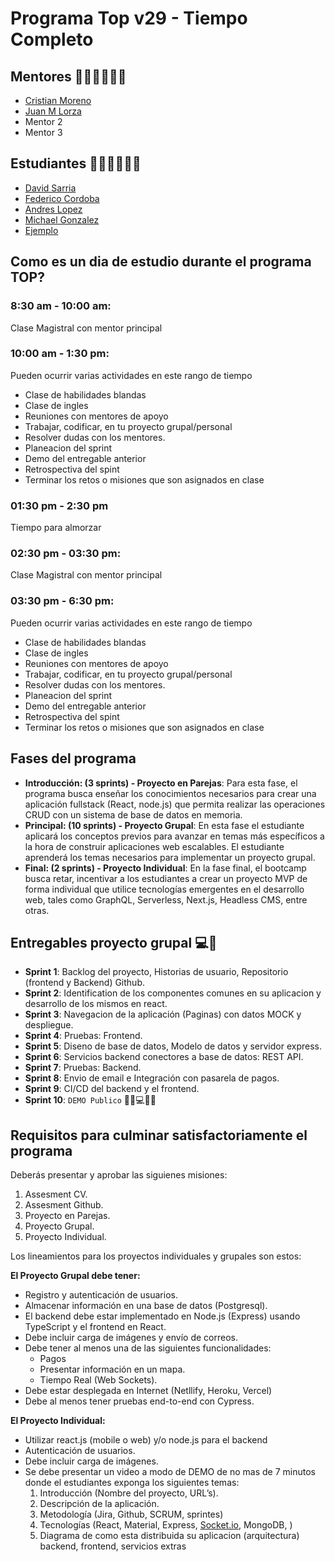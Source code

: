 # Programa Top v29 - Tiempo Completo

## Mentores 👩🏻‍🏫👨🏼‍🏫

- [Cristian Moreno](profiles/mentor-principal.md)
- [Juan M Lorza](profiles/mentor-apoyo.md)
- Mentor 2
- Mentor 3

## Estudiantes 👩🏻‍💻🧑🏼‍💻
- [David Sarria](profiles/david-sarria.md) 
- [Federico Cordoba](profiles/federico-cordoba.md)
- [Andres Lopez](profiles/andres-maker.md)
- [Michael Gonzalez](profiles/michael-gonzalez.md)
- [Ejemplo](profiles/ejemplo-maker.md)

## Como es un dia de estudio durante el programa TOP?

### 8:30 am - 10:00 am:

Clase Magistral con mentor principal

### 10:00 am - 1:30 pm:

Pueden ocurrir varias actividades en este rango de tiempo

- Clase de habilidades blandas
- Clase de ingles
- Reuniones con mentores de apoyo
- Trabajar, codificar, en tu proyecto grupal/personal
- Resolver dudas con los mentores.
- Planeacion del sprint
- Demo del entregable anterior
- Retrospectiva del spint
- Terminar los retos o misiones que son asignados en clase

### 01:30 pm - 2:30 pm

Tiempo para almorzar

### 02:30 pm - 03:30 pm:

Clase Magistral con mentor principal

### 03:30 pm - 6:30 pm:

Pueden ocurrir varias actividades en este rango de tiempo

- Clase de habilidades blandas
- Clase de ingles
- Reuniones con mentores de apoyo
- Trabajar, codificar, en tu proyecto grupal/personal
- Resolver dudas con los mentores.
- Planeacion del sprint
- Demo del entregable anterior
- Retrospectiva del spint
- Terminar los retos o misiones que son asignados en clase

## Fases del programa

- **Introducción: (3 sprints) - Proyecto en Parejas**: Para esta fase, el programa busca enseñar los conocimientos necesarios para crear una aplicación fullstack (React, node.js) que permita realizar las operaciones CRUD con un sistema de base de datos en memoria.
- **Principal: (10 sprints) - Proyecto Grupal**: En esta fase el estudiante aplicará los conceptos previos para avanzar en temas más específicos a la hora de construir aplicaciones web escalables. El estudiante aprenderá los temas necesarios para implementar un proyecto grupal.
- **Final: (2 sprints) - Proyecto Individual**: En la fase final, el bootcamp busca retar, incentivar a los estudiantes a crear un proyecto MVP de forma individual que utilice tecnologías emergentes en el desarrollo web, tales como GraphQL, Serverless, Next.js, Headless CMS, entre otras.

## Entregables proyecto grupal 💻🤝

- **Sprint 1**: Backlog del proyecto, Historias de usuario, Repositorio (frontend y Backend) Github.
- **Sprint 2**: Identification de los componentes comunes en su aplicacion y desarrollo de los mismos en react.
- **Sprint 3**: Navegacion de la aplicación (Paginas) con datos MOCK y despliegue.
- **Sprint 4**: Pruebas: Frontend.
- **Sprint 5**: Diseno de base de datos, Modelo de datos y servidor express.
- **Sprint 6**: Servicios backend conectores a base de datos: REST API.
- **Sprint 7**: Pruebas: Backend.
- **Sprint 8**: Envio de email e Integración con pasarela de pagos.
- **Sprint 9**: CI/CD del backend y el frontend.
- **Sprint 10**: `DEMO Publico` 🎊🎉💻🎊🎉

## Requisitos para culminar satisfactoriamente el programa

Deberás presentar y aprobar las siguienes misiones:

1. Assesment CV.
2. Assesment Github.
3. Proyecto en Parejas.
4. Proyecto Grupal.
5. Proyecto Individual.

Los lineamientos para los proyectos individuales y grupales son estos:

**El Proyecto Grupal debe tener:**

- Registro y autenticación de usuarios.
- Almacenar información en una base de datos (Postgresql).
- El backend debe estar implementado en Node.js (Express) usando TypeScript y el frontend en React.
- Debe incluir carga de imágenes y envío de correos.
- Debe tener al menos una de las siguientes funcionalidades:
  - Pagos
  - Presentar información en un mapa.
  - Tiempo Real (Web Sockets).
- Debe estar desplegada en Internet (Netllify, Heroku, Vercel)
- Debe al menos tener pruebas end-to-end con Cypress.

**El Proyecto Individual:**

- Utilizar react.js (mobile o web) y/o node.js para el backend
- Autenticación de usuarios.
- Debe incluir carga de imágenes.
- Se debe presentar un video a modo de DEMO de no mas de 7 minutos donde el estudiantes exponga los siguientes temas:
  1. Introducción (Nombre del proyecto, URL’s).
  2. Descripción de la aplicación.
  3. Metodología (Jira, Github, SCRUM, sprintes)
  4. Tecnologías (React, Material, Express, [Socket.io](http://socket.io/), MongoDB, )
  5. Diagrama de como esta distribuida su aplicacion (arquitectura) backend, frontend, servicios extras
